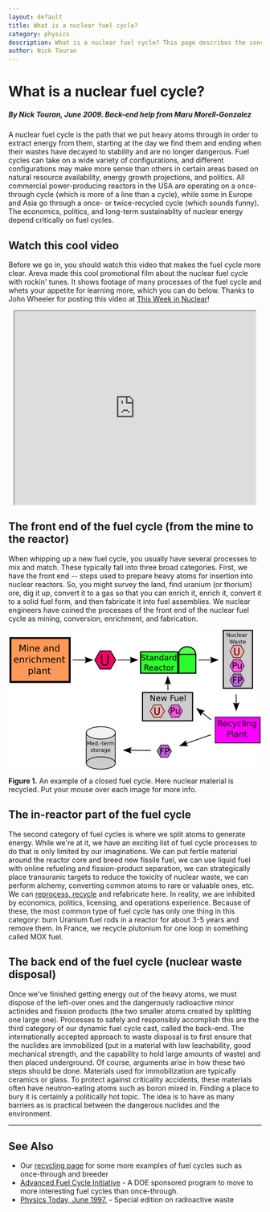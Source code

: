```yaml
---
layout: default
title: What is a nuclear fuel cycle?
category: physics
description: What is a nuclear fuel cycle? This page describes the concept and its various forms.
author: Nick Touran
---
```

<div class="row">
<div class="col-md-8" markdown="1">

# What is a nuclear fuel cycle?   
##### By Nick Touran, June 2009. Back-end help from Maru Morell-Gonzalez
A nuclear fuel cycle is the path that we put heavy atoms through in order to extract energy from
them, starting at the day we find them and ending when their wastes have decayed to stability and
are no longer dangerous. Fuel cycles can take on a wide variety of configurations, and different
configurations may make more sense than others in certain areas based on natural resource
availability, energy growth projections, and politics. All commercial power-producing reactors in
the USA are operating on a once-through cycle (which is more of a line than a cycle), while some in
Europe and Asia go through a once- or twice-recycled cycle (which sounds funny). The economics,
politics, and long-term sustainablity of nuclear energy depend critically on fuel cycles.  

## Watch this cool video
Before we go in, you should watch this video that makes the fuel cycle more clear. Areva made this
cool promotional film about the nuclear fuel cycle with rockin' tunes. It shows footage of
many processes of the fuel cycle and whets your appetite for learning more, which you can do below.
Thanks to John Wheeler for posting this video at <a
href="http://thisweekinnuclear.com/?page_id=52">This Week in Nuclear</a>!


<iframe src="http://www.youtube.com/embed/xlTnF2LJP60"
width="480" height="385" style="margin-left:auto;margin-right:auto;display:block"></iframe>


## The front end of the fuel cycle (from the mine to the reactor)

When whipping up a new fuel cycle, you usually have several processes to mix and match. These
typically fall into three broad categories. First, we have the front end -- steps used to prepare
heavy atoms for insertion into nuclear reactors. So, you might survey the land, find uranium (or
thorium) ore, dig it up, convert it to a gas so that you can enrich it, enrich it, convert it to a
solid fuel form, and then fabricate it into fuel assemblies. We nuclear engineers have coined the
processes of the front end of the nuclear fuel cycle as mining, conversion, enrichment, and
fabrication.

<img src="/img/recycle_cycle_sm.png" title="Several countries recycle the depleted uranium and plutonium back into standard reactors." alt="A picture of a MOX recycle fuel cycle." width="500" height="278" usemap="#recyclemap" style="margin-left:auto;margin-right:auto;display:block"/>
<p class="caption"><strong>Figure 1.</strong> An example of a closed fuel cycle. Here nuclear material is recycled. Put your mouse over each image for more info. </p>


<map name="recyclemap">
<!-- #$-:Image map file created by GIMP Image Map plug-in -->
<!-- #$-:GIMP Image Map plug-in by Maurits Rijk -->
<!-- #$-:Please do not edit lines starting with "#$" -->
<!-- #$VERSION:2.3 -->

<!-- #$AUTHOR:Nick Touran -->
<area shape="rect" coords="1,15,121,105" alt="Natural uranium ore is extracted from the ground at the mine. The enrichment plant increases the concentration of U-235 in the natural uranium up to around 4 percent." title="Natural uranium ore is extracted from the ground at the mine. The enrichment plant increases the concentration of U-235 in the natural uranium up to around 4 percent." href="" />
<area shape="rect" coords="168,41,212,80" alt="This is enriched Uranium, with about 4 percent U-235 and the rest U-238." title="This is enriched Uranium, with about 4 percent U-235 and the rest U-238." href=""/>

<area shape="rect" coords="258,33,372,88" alt="This is a regular reactor, of which there are about 100 of in the USA. It is water cooled and requires enriched uranium." title="This is a regular reactor, of which there are about 100 of in the USA. It is water cooled and requires enriched uranium." href=""/>

<area shape="rect" coords="423,1,483,117" alt="When the reactor runs for a few years, the waste is made up of depleted uranium (with very little U-235 left), plutonium and other actinides, and the fission products. " title="When the reactor runs for a few years, the waste is made up of depleted uranium (with very little U-235 left), plutonium and other actinides, and the fission products. " href=""/>
<area shape="rect" coords="266,125,365,181" alt="The depleted uranium and the plutonium from the reprocessing plant can be put back into the reactor in place of enriched uranium because the plutonium splits readily, just like U-235." title="The depleted uranium and the plutonium from the reprocessing plant can be put back into the reactor in place of enriched uranium because the plutonium splits readily, just like U-235." href=""/>
<area shape="rect" coords="410,173,499,225" alt="The recycling plant chemically separates the nuclear waste into depleted uranium, plutonium, and the fission products." title="The recycling plant chemically separates the nuclear waste into depleted uranium, plutonium, and the fission products." href="" />

<area shape="rect" coords="292,228,323,254" alt="These are the atoms that uranium or plutonium split into, so they are about half as large as Uranium. They are often radioactive, but decay to stability much faster than standard nuclear waste, which includes heavy actinides like Plutonium, Americium, and Neptunium. " title="These are the atoms that uranium or plutonium split into, so they are about half as large as Uranium. They are often radioactive, but decay to stability much faster than standard nuclear waste, which includes heavy actinides like Plutonium, Americium, and Neptunium. "  href=""/>
<area shape="rect" coords="149,192,212,276" alt="Since the fission products decay to stability on the order of 300 years, the repository does not need to last for a million years, as it does with standard nuclear waste. " title="Since the fission products decay to stability on the order of 300 years, the repository does not need to last for a million years, as it does with standard nuclear waste. " href=""/>
</map>

## The in-reactor part of the fuel cycle	
The second category of fuel cycles is where we split atoms to generate energy. While we're at
it, we have an exciting list of fuel cycle processes to do that is only limited by our imaginations.
We can put fertile material around the reactor core and breed new fissile fuel, we can use liquid
fuel with online refueling and fission-product separation, we can strategically place transuranic
targets to reduce the toxicity of nuclear waste, we can perform alchemy, converting common atoms to
rare or valuable ones, etc. We can <a href="{% link recycling.md %}">reprocess, recycle</a> and
refabricate here. In reality, we are inhibited by economics, politics, licensing, and operations
experience. Because of these, the most common type of fuel cycle has only one thing in this
category: burn Uranium fuel rods in a reactor for about 3-5 years and remove them. In France, we
recycle plutonium for one loop in something called MOX fuel. 

## The back end of the fuel cycle (nuclear waste disposal)
Once we've finished getting energy out of the heavy atoms, we must dispose of the left-over ones and
the dangerously radioactive minor actinides and fission products (the two smaller atoms created by
splitting one large one). Processes to safely and responsibly accomplish this are the third category
of our dynamic fuel cycle cast, called the back-end. The internationally accepted approach to waste
disposal is to first ensure that the nuclides are immobilized (put in a material with low
leachability, good mechanical strength, and the capability to hold large amounts of waste) and then
placed underground. Of course, arguments arise in how these two steps should be done. Materials used
for immobilization are typically ceramics or glass. To protect against criticality accidents, these
materials often have neutron-eating atoms such as boron mixed in.  Finding a place to bury it is
certainly a politically hot topic. The idea is to have as many barriers as is practical between the
dangerous nuclides and the environment.

<hr/>

## See Also

<ul>
<li>Our <a href="{% link recycling.md %}">recycling page</a> for some more examples of fuel cycles such as once-through and breeder</li>
<li><a href="https://en.wikipedia.org/wiki/Advanced_Fuel_Cycle_Initiative">Advanced Fuel Cycle Initiative</a> - A DOE sponsored program to move to more interesting fuel cycles than once-through. </li>
<li><a href="http://scitation.aip.org/content/aip/magazine/physicstoday/article/50/6/10.1063/1.881792">Physics Today, June 1997.</a> - Special edition on radioactive waste</li>
</ul>
</div>
</div>

